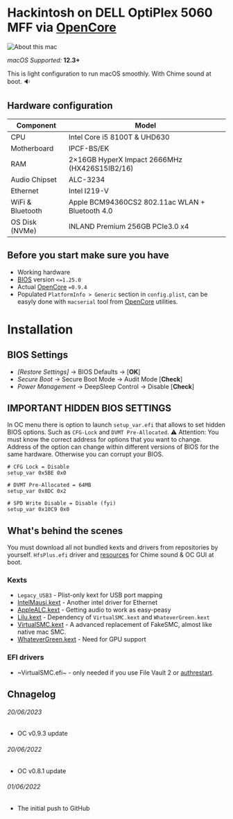 # Hackintosh on DELL OptiPlex 5060 MFF via [OpenCore][oc]

![About this mac][system info]

_macOS Supported:_ **12.3+**

This is light configuration to run macOS smoothly. With Chime sound at boot. 🔉

## Hardware configuration

| **Component**    | **Model**                                       |
| ---------------- | ----------------------------------------------- |
| CPU              | Intel Core i5 8100T & UHD630                    |
| Motherboard      | IPCF-BS/EK                                      |
| RAM              | 2×16GB HyperX Impact 2666MHz (HX426S15IB2/16)   |
| Audio Chipset    | ALC-3234                                        |
| Ethernet         | Intel I219-V                                    |
| WiFi & Bluetooth | Apple BCM94360CS2 802.11ac WLAN + Bluetooth 4.0 |
| OS Disk (NVMe)   | INLAND Premium 256GB PCIe3.0 x4                 |

## Before you start make sure you have

- Working hardware
- [BIOS][bios] version `<=1.25.0`
- Actual [OpenCore][oc] `=0.9.4`
- Populated `PlatformInfo > Generic` section in `config.plist`, can be easyly done with `macserial`
  tool from [OpenCore][oc] utilities.

# Installation

## BIOS Settings

- _[Restore Settings]_ → BIOS Defaults → [**OK**]
- _Secure Boot_ → Secure Boot Mode → Audit Mode [**Check**]
- _Power Management_ → DeepSleep Control → Disable [**Check**]

## IMPORTANT HIDDEN BIOS SETTINGS

In OC menu there is option to launch `setup_var.efi` that allows to set hidden BIOS options. Such
as `CFG-Lock` and `DVMT Pre-Allocated`.
⚠️ Attention: You must know the correct address for options that you want to change. Address of the option can change within different versions of BIOS for the same hardware. Otherwise you can corrupt your BIOS.

```
# CFG Lock = Disable
setup_var 0x5BE 0x0

# DVMT Pre-Allocated = 64MB
setup_var 0x8DC 0x2

# SPD Write Disable = Disable (fyi)
setup_var 0x10C9 0x0
```

## What's behind the scenes

You must download all not bundled kexts and drivers from repositories by yourself. `HfsPlus.efi`
driver and [resources][ocbinary] for Chime sound & OC GUI at boot.

### Kexts

- `Legacy_USB3` - Plist-only kext for USB port mapping
- [IntelMausi.kext][intelmausi] - Another intel driver for Ethernet
- [AppleALC.kext][applealc] - Getting audio to work as easy-peasy
- [Lilu.kext][lilu] - Dependency of `VirtualSMC.kext` and `WhateverGreen.kext`
- [VirtualSMC.kext][virtualsmc] - A advanced replacement of FakeSMC, almost like native mac SMC.
- [WhateverGreen.kext][wg] - Need for GPU support

### EFI drivers

- ~VirtualSMC.efi~ - only needed if you use File Vault 2 or [authrestart][fv2].

## Chnagelog
###### 20/06/2023

- OC v0.9.3 update

###### 20/06/2022

- OC v0.8.1 update

###### 01/06/2022

- The initial push to GitHub

[applealc]: https://github.com/acidanthera/AppleALC
[bios]: https://www.dell.com/support/home/en-us/product-support/product/optiplex-5060-desktop/drivers
[fv2]: https://lifehacker.com/bypass-a-filevault-password-at-startup-by-rebooting-fro-1686770324
[ocbinary]: https://github.com/acidanthera/OcBinaryData
[intelmausi]: https://github.com/acidanthera/IntelMausi
[lilu]: https://github.com/acidanthera/Lilu
[oc]: https://github.com/acidanthera/OpenCorePkg
[system info]: https://i.imgur.com/t4AyMdS.png
[virtualsmc]: https://github.com/acidanthera/VirtualSMC
[wg]: https://github.com/acidanthera/WhateverGreen
